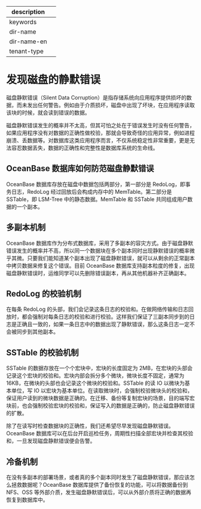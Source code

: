 |description||
|---|---|
|keywords||
|dir-name||
|dir-name-en||
|tenant-type||

# 发现磁盘的静默错误

磁盘静默错误（Silent Data Corruption）是指存储系统向应用程序提供损坏的数据，而未发出任何警告。例如由于介质损坏，磁盘中出现了坏块，在应用程序读取该块的时候，就会读到错误的数据。

磁盘静默错误发生的概率并不太高，但其可怕之处在于错误发生时没有任何警告，如果应用程序没有对数据的正确性做校验，那就会导致奇怪的应用异常，例如进程崩溃、丢数据等。对数据库这类应用程序而言，不仅系统稳定性非常重要，更是无法容忍数据丢失，数据的正确性和完整性是数据库系统的生命线。

## OceanBase 数据库如何防范磁盘静默错误

OceanBase 数据库存放在磁盘中数据包括两部分，第一部分是 RedoLog，即事务日志，RedoLog 经过回放后会构成内存中的 MemTable。第二部分是 SSTable，即 LSM-Tree 中的静态数据。MemTable 和 SSTable 共同组成用户数据的一个副本。

## 多副本机制

OceanBase 数据库作为分布式数据库，采用了多副本的容灾方式。由于磁盘静默错误发生的概率并不高，所以同一个数据块在多个副本同时出现静默错误的概率微乎其微。只要我们能知道某个副本出现了磁盘静默错误，就可以从剩余的正常副本中拷贝数据来修复这个错误。目前 OceanBase 数据库支持副本粒度的修复，出现磁盘静默错误时，运维同学可以先删除错误副本，再从其他机器补齐正确副本。

## RedoLog 的校验机制

在每条 RedoLog 的头部，我们会记录这条日志的校验和。在做网络传输和日志回放时，都会强制对每条日志的校验和进行校验。这样我们保证了三副本同步到的日志是正确且一致的，如果一条日志中的数据出现了静默错误，那么这条日志一定不会被同步到其他副本。

## SSTable 的校验机制

SSTable 的数据存放在一个个宏块中，宏块的长度固定为 2MB，在宏块的头部会记录这个宏块的校验和。宏块内部会拆分多个微块，微块长度不固定，通常为 16KB，在微块的头部也会记录这个微块的校验和。SSTable 的读 IO 以微块为基本单位，写 IO 以宏块为基本单位。在读取微块时，会强制校验微块头的校验和，保证用户读到的微块数据是正确的。在迁移、备份等复制宏块的场景，目的端写宏块前，也会强制校验宏块的校验和，保证写入的数据是正确的，防止磁盘静默错误的扩散。

除了在读写时检查数据块的正确性，我们还希望尽早发现磁盘静默错误。OceanBase 数据库可以在后台开启巡检任务，周期性扫描全部宏块并检查其校验和，一旦发现磁盘静默错误便会告警。

## 冷备机制

在没有多副本的部署场景，或者真的多个副本同时发生了磁盘静默错误，那应该怎么拯救数据呢？OceanBase 数据库提供了备份恢复的功能，可以将数据备份到 NFS、OSS 等外部介质，发生磁盘静默错误后，可以从外部介质将正确的数据再恢复到数据库中。
